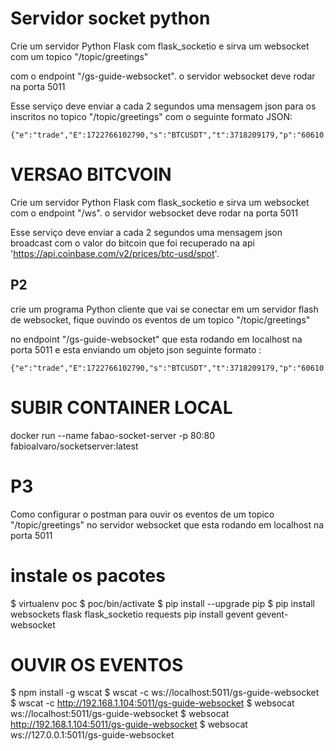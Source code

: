 # Servidor socket python

Crie um servidor Python Flask com flask_socketio e sirva um websocket com um topico "/topic/greetings"

com o endpoint "/gs-guide-websocket". 
o servidor websocket deve rodar na porta 5011

Esse serviço deve enviar a cada 2 segundos uma mensagem json para os inscritos no topico "/topic/greetings" com o seguinte formato JSON:
````
{"e":"trade","E":1722766102790,"s":"BTCUSDT","t":3718209179,"p":"60610.00000000","q":"0.00154000","T":1722766102789,"m":true,"M":true}
````

# VERSAO BITCVOIN
Crie um servidor Python Flask com flask_socketio e sirva um websocket com o endpoint "/ws". 
o servidor websocket deve rodar na porta 5011


Esse serviço deve enviar a cada 2 segundos uma mensagem json broadcast com o valor do bitcoin que foi recuperado na api 'https://api.coinbase.com/v2/prices/btc-usd/spot'. 




## P2
crie um programa Python cliente que vai se conectar em um servidor flash  de websocket, fique ouvindo os eventos de um topico "/topic/greetings"

no endpoint "/gs-guide-websocket" que esta rodando em localhost na porta 5011 e esta enviando um objeto json seguinte formato :
````
{"e":"trade","E":1722766102790,"s":"BTCUSDT","t":3718209179,"p":"60610.00000000","q":"0.00154000","T":1722766102789,"m":true,"M":true}
````
# SUBIR CONTAINER LOCAL
docker run --name fabao-socket-server -p 80:80 fabioalvaro/socketserver:latest

# P3 
Como configurar o postman para ouvir os eventos de um topico "/topic/greetings" no servidor websocket que esta rodando em localhost na porta 5011

# instale  os pacotes
$ virtualenv poc
$ poc/bin/activate
$ pip install --upgrade pip
$ pip install websockets flask flask_socketio requests pip install gevent gevent-websocket

# OUVIR OS EVENTOS
$ npm install -g wscat
$ wscat -c ws://localhost:5011/gs-guide-websocket
$ wscat -c http://192.168.1.104:5011/gs-guide-websocket
$ websocat ws://localhost:5011/gs-guide-websocket
$ websocat http://192.168.1.104:5011/gs-guide-websocket
$ websocat ws://127.0.0.1:5011/gs-guide-websocket